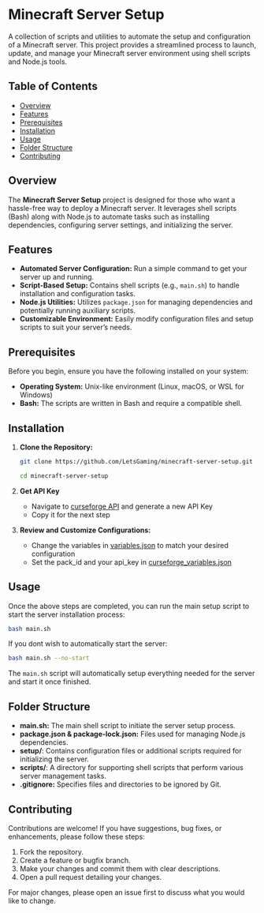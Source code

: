 # Minecraft Server Setup

A collection of scripts and utilities to automate the setup and configuration of a Minecraft server. This project provides a streamlined process to launch, update, and manage your Minecraft server environment using shell scripts and Node.js tools.

## Table of Contents

- [Overview](#overview)
- [Features](#features)
- [Prerequisites](#prerequisites)
- [Installation](#installation)
- [Usage](#usage)
- [Folder Structure](#folder-structure)
- [Contributing](#contributing)

## Overview

The **Minecraft Server Setup** project is designed for those who want a hassle-free way to deploy a Minecraft server. It leverages shell scripts (Bash) along with Node.js to automate tasks such as installing dependencies, configuring server settings, and initializing the server.

## Features

- **Automated Server Configuration:** Run a simple command to get your server up and running.
- **Script-Based Setup:** Contains shell scripts (e.g., `main.sh`) to handle installation and configuration tasks.
- **Node.js Utilities:** Utilizes `package.json` for managing dependencies and potentially running auxiliary scripts.
- **Customizable Environment:** Easily modify configuration files and setup scripts to suit your server’s needs.

## Prerequisites

Before you begin, ensure you have the following installed on your system:

- **Operating System:** Unix-like environment (Linux, macOS, or WSL for Windows)
- **Bash:** The scripts are written in Bash and require a compatible shell.

## Installation

1. **Clone the Repository:**

   ```bash
   git clone https://github.com/LetsGaming/minecraft-server-setup.git
   ```
   ```bash
   cd minecraft-server-setup
   ```

2. **Get API Key**

   - Navigate to [curseforge API](https://console.curseforge.com/#/api-keys) and generate a new API Key
   - Copy it for the next step

4. **Review and Customize Configurations:**

   - Change the variables in [variables.json](./setup/variables.json) to match your desired configuration
   - Set the pack_id and your api_key in [curseforge_variables.json](./setup/download/curseforge_variables.json)

## Usage

Once the above steps are completed, you can run the main setup script to start the server installation process:

```bash
bash main.sh
```

If you dont wish to automatically start the server:

```bash
bash main.sh --no-start
```

The `main.sh` script will automatically setup everything needed for the server and start it once finished.

## Folder Structure

- **main.sh:** The main shell script to initiate the server setup process.
- **package.json & package-lock.json:** Files used for managing Node.js dependencies.
- **setup/**: Contains configuration files or additional scripts required for initializing the server.
- **scripts/**: A directory for supporting shell scripts that perform various server management tasks.
- **.gitignore:** Specifies files and directories to be ignored by Git.

## Contributing

Contributions are welcome! If you have suggestions, bug fixes, or enhancements, please follow these steps:

1. Fork the repository.
2. Create a feature or bugfix branch.
3. Make your changes and commit them with clear descriptions.
4. Open a pull request detailing your changes.

For major changes, please open an issue first to discuss what you would like to change.
